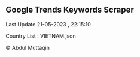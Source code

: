 

## Google Trends Keywords Scraper 
 
Last Update 21-05-2023 , 22:15:10

Country List :
VIETNAM.json



© Abdul Muttaqin 
